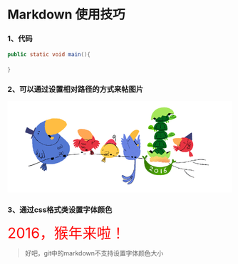 Markdown 使用技巧
==

### 1、代码
```java
public static void main(){

}
```

### 2、可以通过设置相对路径的方式来帖图片
![自定义图片](./res/2016_new.gif)

### 3、通过css格式类设置字体颜色
<font color="red" size="6px">2016，猴年来啦！</font> 
> 好吧，git中的markdown不支持设置字体颜色大小

